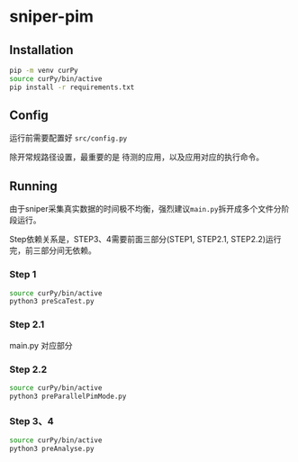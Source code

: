# sniper-pim


## Installation

```bash
pip -m venv curPy
source curPy/bin/active
pip install -r requirements.txt
```
## Config

运行前需要配置好 `src/config.py`

除开常规路径设置，最重要的是 待测的应用，以及应用对应的执行命令。

## Running

由于sniper采集真实数据的时间极不均衡，强烈建议`main.py`拆开成多个文件分阶段运行。

Step依赖关系是，STEP3、4需要前面三部分(STEP1, STEP2.1, STEP2.2)运行完，前三部分间无依赖。

### Step 1

```bash
source curPy/bin/active
python3 preScaTest.py
```

### Step 2.1

main.py 对应部分

### Step 2.2

```bash
source curPy/bin/active
python3 preParallelPimMode.py
```

### Step 3、4

```bash
source curPy/bin/active
python3 preAnalyse.py
```